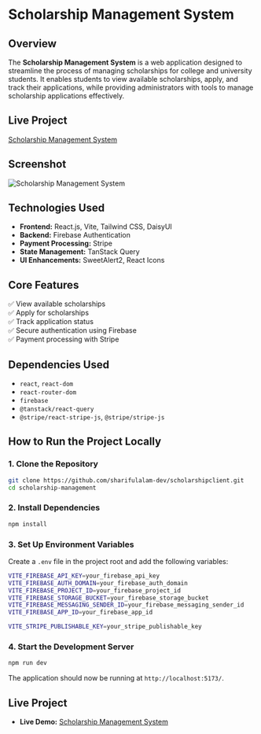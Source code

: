 # **Scholarship Management System**

## **Overview**

The **Scholarship Management System** is a web application designed to streamline the process of managing scholarships for college and university students. It enables students to view available scholarships, apply, and track their applications, while providing administrators with tools to manage scholarship applications effectively.

## **Live Project**

[Scholarship Management System](https://scholarshipsite.netlify.app)

## **Screenshot**

![Scholarship Management System](https://i.ibb.co.com/tMCTCp18/scholarship2.png)

## **Technologies Used**

- **Frontend:** React.js, Vite, Tailwind CSS, DaisyUI
- **Backend:** Firebase Authentication
- **Payment Processing:** Stripe
- **State Management:** TanStack Query
- **UI Enhancements:** SweetAlert2, React Icons

## **Core Features**

✅ View available scholarships  
✅ Apply for scholarships  
✅ Track application status  
✅ Secure authentication using Firebase  
✅ Payment processing with Stripe

## **Dependencies Used**

- `react`, `react-dom`
- `react-router-dom`
- `firebase`
- `@tanstack/react-query`
- `@stripe/react-stripe-js`, `@stripe/stripe-js`

## **How to Run the Project Locally**

### **1. Clone the Repository**

```sh
git clone https://github.com/sharifulalam-dev/scholarshipclient.git
cd scholarship-management
```

### **2. Install Dependencies**

```sh
npm install
```

### **3. Set Up Environment Variables**

Create a `.env` file in the project root and add the following variables:

```sh
VITE_FIREBASE_API_KEY=your_firebase_api_key
VITE_FIREBASE_AUTH_DOMAIN=your_firebase_auth_domain
VITE_FIREBASE_PROJECT_ID=your_firebase_project_id
VITE_FIREBASE_STORAGE_BUCKET=your_firebase_storage_bucket
VITE_FIREBASE_MESSAGING_SENDER_ID=your_firebase_messaging_sender_id
VITE_FIREBASE_APP_ID=your_firebase_app_id

VITE_STRIPE_PUBLISHABLE_KEY=your_stripe_publishable_key
```

### **4. Start the Development Server**

```sh
npm run dev
```

The application should now be running at `http://localhost:5173/`.

## **Live Project**

- **Live Demo:** [Scholarship Management System](https://scholarshipsite.netlify.app)
